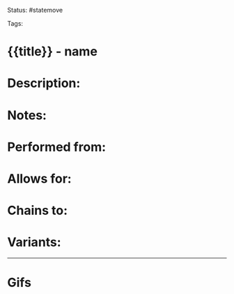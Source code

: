 Status: #statemove

Tags: 

# {{title}} - name

# Description:


# Notes:


# Performed from:


# Allows for:


# Chains to:


# Variants:


___
# Gifs
